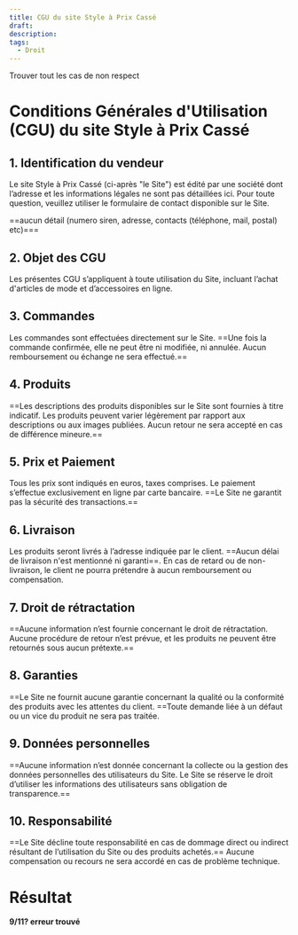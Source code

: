 ```yaml
---
title: CGU du site Style à Prix Cassé
draft: 
description: 
tags:
  - Droit
---
```

Trouver tout les cas de non respect
# Conditions Générales d'Utilisation (CGU) du site **Style à Prix Cassé**

## 1. Identification du vendeur
Le site Style à Prix Cassé (ci-après "le Site") est édité par une société dont l’adresse et les informations légales ne sont pas détaillées ici. Pour toute question, veuillez utiliser le formulaire de contact disponible sur le Site.

==aucun détail (numero siren, adresse, contacts (téléphone, mail, postal) etc)===

## 2. Objet des CGU
Les présentes CGU s’appliquent à toute utilisation du Site, incluant l’achat d'articles de mode et d’accessoires en ligne.

## 3. Commandes
Les commandes sont effectuées directement sur le Site. ==Une fois la commande confirmée, elle ne peut être ni modifiée, ni annulée. Aucun remboursement ou échange ne sera effectué.==

## 4. Produits
==Les descriptions des produits disponibles sur le Site sont fournies à titre indicatif. Les produits peuvent varier légèrement par rapport aux descriptions ou aux images publiées. Aucun retour ne sera accepté en cas de différence mineure.==

## 5. Prix et Paiement
Tous les prix sont indiqués en euros, taxes comprises. Le paiement s’effectue exclusivement en ligne par carte bancaire. ==Le Site ne garantit pas la sécurité des transactions.==

## 6. Livraison
Les produits seront livrés à l’adresse indiquée par le client. ==Aucun délai de livraison n'est mentionné ni garanti==. En cas de retard ou de non-livraison, le client ne pourra prétendre à aucun remboursement ou compensation.

## 7. Droit de rétractation
==Aucune information n’est fournie concernant le droit de rétractation. Aucune procédure de retour n’est prévue, et les produits ne peuvent être retournés sous aucun prétexte.==

## 8. Garanties
==Le Site ne fournit aucune garantie concernant la qualité ou la conformité des produits avec les attentes du client. ==Toute demande liée à un défaut ou un vice du produit ne sera pas traitée.

## 9. Données personnelles
==Aucune information n’est donnée concernant la collecte ou la gestion des données personnelles des utilisateurs du Site. Le Site se réserve le droit d’utiliser les informations des utilisateurs sans obligation de transparence.==

## 10. Responsabilité
==Le Site décline toute responsabilité en cas de dommage direct ou indirect résultant de l’utilisation du Site ou des produits achetés.== Aucune compensation ou recours ne sera accordé en cas de problème technique.

# Résultat
**9/11? erreur trouvé**
